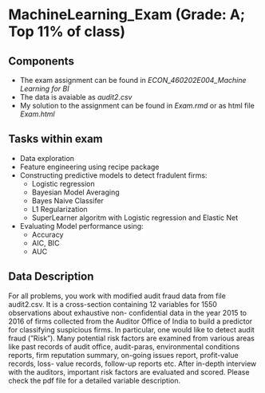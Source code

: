 # MachineLearning_Exam (Grade: A; Top 11% of class)

## Components
* The exam assignment can be found in *ECON_460202E004_Machine Learning for BI*
* The data is avaiable as *audit2.csv*
* My solution to the assignment can be found in *Exam.rmd* or as html file *Exam.html*

## Tasks within exam 
* Data exploration 
* Feature engineering using recipe package
* Constructing predictive models to detect fradulent firms:
  * Logistic regression
  * Bayesian Model Averaging
  * Bayes Naive Classifer
  * L1 Regularization
  * SuperLearner algoritm with Logistic regression and Elastic Net
* Evaluating Model performance using:
  * Accuracy
  * AIC, BIC
  * AUC

## Data Description
For all problems, you work with modified audit fraud data from file audit2.csv. It is a cross-section containing 12 variables for 1550 observations about exhaustive non- confidential data in the year 2015 to 2016 of firms collected from the Auditor Office of India to build a predictor for classifying suspicious firms. In particular, one would like to detect audit fraud (”Risk”). Many potential risk factors are examined from various areas like past records of audit office, audit-paras, environmental conditions reports, firm reputation summary, on-going issues report, profit-value records, loss- value records, follow-up reports etc. After in-depth interview with the auditors, important risk factors are evaluated and scored. Please check the pdf file for a detailed variable description.
